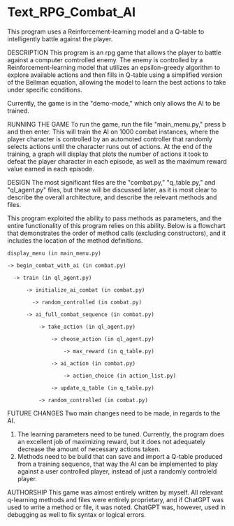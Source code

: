 # Text_RPG_Combat_AI
This program uses a Reinforcement-learning model and a Q-table to intelligently battle against the player.

DESCRIPTION
This program is an rpg game that allows the player to battle against a computer comtrolled enemy. The enemy is controlled by a Reinforcement-learning model that utilizes an epsilon-greedy algorithm to explore available actions and then fills in Q-table using a simplified version of the Bellman equation, allowing the model to learn the best actions to take under specific conditions.

Currently, the game is in the "demo-mode," which only allows the AI to be trained.

RUNNING THE GAME
To run the game, run the file "main_menu.py," press b and then enter. This will train the AI on 1000 combat instances, where the player character is controlled by an automoted controller that randomly selects actions until the character runs out of actions. At the end of the training, a graph will display that plots the number of actions it took to defeat the player character in each episode, as well as the maximum reward value earned in each episode. 

DESIGN 
The most significant files are the "combat.py," "q_table.py," and "ql_agent.py" files, but these will be discussed later, as it is most clear to describe the overall architecture, and describe the relevant methods and files.

This program exploited the ability to pass methods as parameters, and the entire functionality of this program relies on this ability. Below is a flowchart that demonstrates the order of method calls (excluding constructors), and it includes the location of the method definitions.

    display_menu (in main_menu.py)

    -> begin_combat_with_ai (in combat.py)
  
      -> train (in ql_agent.py)
      
          -> initialize_ai_combat (in combat.py)
          
            -> random_controlled (in combat.py)
            
          -> ai_full_combat_sequence (in combat.py)
          
              -> take_action (in ql_agent.py)
              
                  -> choose_action (in ql_agent.py)
                  
                      -> max_reward (in q_table.py)
                      
                  -> ai_action (in combat.py)
                  
                      -> action_choice (in action_list.py)
                      
                  -> update_q_table (in q_table.py)
                  
              -> random_controlled (in combat.py)

FUTURE CHANGES
Two main changes need to be made, in regards to the AI. 
1) The learning parameters need to be tuned. Currently, the program does an excellent job of maximizing reward, but it does not adequately decrease the amount of necessary actions taken.
2) Methods need to be build that can save and import a Q-table produced from a training sequence, that way the AI can be implemented to play against a user controlled player, instead of just a randomly controleld player.

AUTHORSHIP
This game was almost entirely written by myself. All relevant q-learning methods and files were entirely proprietary, and if ChatGPT was used to write a method or file, it was noted. ChatGPT was, however, used in debugging as well to fix syntax or logical errors.
